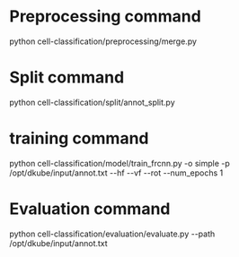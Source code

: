 # Preprocessing command
python cell-classification/preprocessing/merge.py


# Split command
python cell-classification/split/annot_split.py 

# training command
python cell-classification/model/train_frcnn.py -o simple -p /opt/dkube/input/annot.txt --hf --vf --rot --num_epochs 1

# Evaluation command
python cell-classification/evaluation/evaluate.py --path /opt/dkube/input/annot.txt